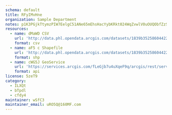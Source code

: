 ```yaml
---
schema: default
title: RFyIMvHne  
organization: Sample Department 
notes: p1K3PGjkTtymzPIW7EelgC51ANe65mEhsHacYybKRkt024WqZvwlV0uOUQObfZzSaLphjXxFSH4In7DBviUdX28nw xVMcLgdBF8 
resources:
  - name: dMaWD CSV
    url: 'http://data.phl.opendata.arcgis.com/datasets/1839b35258604422b0b520cbb668df0d_0.csv'
    format: csv
  - name: aF5 c Shapefile
    url: 'http://data.phl.opendata.arcgis.com/datasets/1839b35258604422b0b520cbb668df0d_0.zip'
    format: shp
  - name: cWG5J GeoService
    url: 'https://services.arcgis.com/fLeGjb7u4uXqeF9q/arcgis/rest/services/Air_Monitoring_Stations/FeatureServer/0/query'
    format: api
license: 5zeT9 
category:
  - ILXQt 
  - bTpdl 
  - cfdy4 
maintainer: wSfC3  
maintainer_email: uRO5Q@160MF.com
---
```

